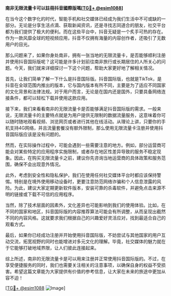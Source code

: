 **南非无限流量卡可以註冊抖音國際版嗎[[TG💪+ @esim1088](https://t.me/s/esim1088)]**

在当今这个数字化的时代，智能手机和社交媒体已经成为我们生活中不可或缺的一部分。无论是分享生活点滴、获取新闻资讯，还是寻找志同道合的朋友，社交平台都为我们提供了极大的便利。而在这些平台中，抖音无疑是一个炙手可热的存在。作为一款风靡全球的短视频应用，抖音不仅拥有海量的内容创作者，还吸引了无数用户的目光。

那么问题来了，如果你身处南非，拥有一张当地的无限流量卡，是否能够顺利注册并使用抖音国际版呢？这可能是许多计划前往南非旅行或长期居住的人所关心的问题。今天，我们就来详细探讨一下这个问题，帮助大家更好地了解相关情况。

首先，让我们简单了解一下什么是抖音国际版。抖音国际版，也就是TikTok，是抖音在全球范围内推出的版本，它与国内版本有所不同，主要是为了适应不同国家的文化背景和法律法规。对于用户而言，无论是在国内还是国外，只要具备网络连接条件，都可以轻松下载并使用这款应用。

接下来，我们来看看南非的无限流量卡是否能够满足抖音国际版的需求。一般来说，无限流量卡的主要特点就是为用户提供无限制的数据流量服务，这意味着你可以随时随地观看视频、浏览网页或者进行其他在线活动。从理论上讲，只要你的手机支持4G网络，并且流量套餐没有额外限制，那么使用无限流量卡注册并使用抖音国际版应该是没有问题的。

然而，在实际操作过程中，可能会遇到一些需要注意的地方。例如，部分运营商可能会对某些特定的应用程序实施限制，或者存在地区性差异导致的服务不稳定现象。因此，在购买无限流量卡之前，建议你先咨询当地运营商的具体政策和服务范围，确保不会出现意外情况。

此外，考虑到安全性和隐私保护，我们在使用任何社交媒体平台时都应该保持警惕。特别是在境外使用移动设备时，更要注意防范网络诈骗和个人信息泄露的风险。为此，建议大家定期更新软件版本，安装可靠的杀毒软件，并避免点击来源不明的链接或下载不可信的应用程序。

当然，除了技术层面的因素外，文化差异也可能影响到我们的使用体验。比如，在不同的国家和地区，抖音国际版的内容推荐算法可能会有所调整，从而呈现出截然不同的内容风格。这就要求我们根据自己的兴趣爱好灵活应对，找到最适合自己的观看方式。

最后，如果你已经成功注册并开始使用抖音国际版，不妨尝试与其他国家的用户互动交流，拓宽视野的同时也能增进对多元文化的理解。毕竟，社交媒体的魅力就在于它能够打破地域界限，让人们彼此连接起来。

综上所述，南非的无限流量卡是可以用来注册并正常使用抖音国际版的。不过，在享受便捷服务的同时，我们也需要关注相关的注意事项，以确保自身的权益不受损害。希望这篇文章能为大家提供有价值的参考信息，让大家在未来的旅途中更加从容不迫！

[[TG💪+ @esim1088](https://t.me/s/esim1088) ![Image](https://i.postimg.cc/4NQfJmqS/Snipaste-2025-05-13-00-14-12.png)]